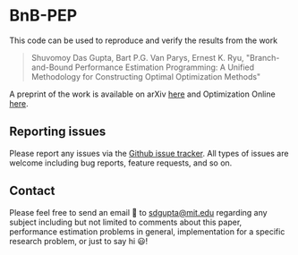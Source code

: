 # BnB-PEP

This code can be used to reproduce and verify the results from the work 

> Shuvomoy Das Gupta, Bart P.G. Van Parys, Ernest K. Ryu, "Branch-and-Bound Performance Estimation Programming: A Unified Methodology for Constructing Optimal Optimization Methods"

A preprint of the work is available on arXiv [here](https://arxiv.org/abs/2203.07305) and Optimization Online [here](http://www.optimization-online.org/DB_HTML/2022/03/8819.html). 

## Reporting issues
Please report any issues via the [Github issue tracker](https://github.com/Shuvomoy/BnB-PEP-code/issues). All types of issues are welcome including bug reports, feature requests, and so on.

## Contact
Please feel free to send an email :email: to [sdgupta@mit.edu](mailto:sdgupta@mit.edu) regarding any subject including but not limited to comments about this paper, performance estimation problems in general, implementation for a specific research problem, or just to say hi 😃!